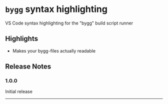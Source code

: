 # `bygg` syntax highlighting

VS Code syntax highlighting for the "bygg" build script runner

## Highlights

* Makes your bygg-files actually readable

## Release Notes

### 1.0.0

Initial release

---
